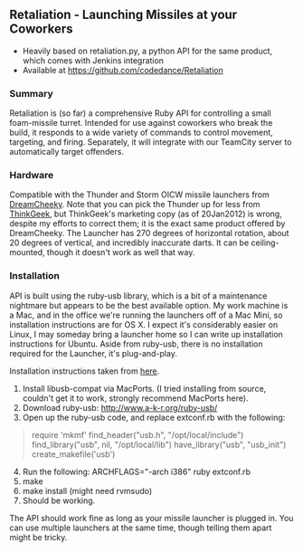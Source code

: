 ## Retaliation - Launching Missiles at your Coworkers

* Heavily based on retaliation.py, a python API for the same product, which comes with Jenkins integration
* Available at https://github.com/codedance/Retaliation

### Summary

Retaliation is (so far) a comprehensive Ruby API for controlling a small foam-missile turret. Intended for use against coworkers who break the build, it responds to a wide variety of commands to control movement, targeting,
and firing. Separately, it will integrate with our TeamCity server to automatically target offenders.

### Hardware

Compatible with the Thunder and Storm OICW missile launchers from [DreamCheeky](http://www.dreamcheeky.com/thunder-missile-launcher). Note that you can pick the Thunder up for less from [ThinkGeek](http://www.thinkgeek.com/geektoys/warfare/8a0f/?srp=2), but ThinkGeek's marketing copy (as of 20Jan2012) is wrong, despite my efforts to correct them; it is the exact same product offered by DreamCheeky. The Launcher has 270 degrees of horizontal rotation, about 20 degrees of vertical, and incredibly inaccurate darts. It can be ceiling-mounted, though it doesn't work as well that way.

### Installation

API is built using the ruby-usb library, which is a bit of a maintenance nightmare but appears to be the best available option. My work machine is a Mac, and in the office we're running the launchers off of a Mac Mini, so
installation instructions are for OS X. I expect it's considerably easier on Linux, I may someday bring a launcher home so I can write up installation instructions for Ubuntu. Aside from ruby-usb, there is no installation required for the Launcher, it's plug-and-play.

Installation instructions taken from [here](http://www.jedi.be/blog/2009/11/11/ruby-usb-libusb/).

1. Install libusb-compat via MacPorts. (I tried installing from source, couldn't get it to work, strongly recommend MacPorts here).
2. Download ruby-usb: http://www.a-k-r.org/ruby-usb/
3. Open up the ruby-usb code, and replace extconf.rb with the following:
>  require 'mkmf' 
>  find_header("usb.h", "/opt/local/include") 
>  find_library("usb", nil, "/opt/local/lib") 
>  have_library("usb", "usb_init") 
>  create_makefile('usb')
4. Run the following: ARCHFLAGS="-arch i386" ruby extconf.rb
5. make
6. make install (might need rvmsudo)
7. Should be working.

The API should work fine as long as your missile launcher is plugged in. You can use multiple launchers at the same time, though telling them apart might be tricky.
